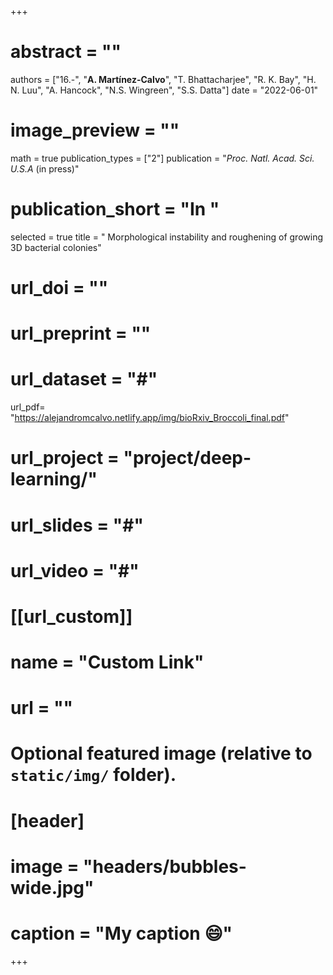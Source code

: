 +++

# abstract = ""
authors = ["16.-", "**A. Martínez-Calvo**", "T. Bhattacharjee", "R. K. Bay", "H. N. Luu", "A. Hancock", "N.S. Wingreen", "S.S. Datta"]
date = "2022-06-01"
# image_preview = ""
math = true
publication_types = ["2"]
publication = "_Proc. Natl. Acad. Sci. U.S.A_ (in press)"
# publication_short = "In "
selected = true
title = " Morphological instability and roughening of growing 3D bacterial colonies"
# url_doi = ""
# url_preprint = ""
# url_dataset = "#"
url_pdf= "https://alejandromcalvo.netlify.app/img/bioRxiv_Broccoli_final.pdf"
# url_project = "project/deep-learning/"
# url_slides = "#"
# url_video = "#"

# [[url_custom]]
 # name = "Custom Link"
 # url = ""

# Optional featured image (relative to `static/img/` folder).
# [header]
# image = "headers/bubbles-wide.jpg"
# caption = "My caption :smile:"

+++
